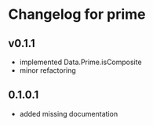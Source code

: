 # Changelog for prime

## v0.1.1

- implemented Data.Prime.isComposite
- minor refactoring

## 0.1.0.1

- added missing documentation
